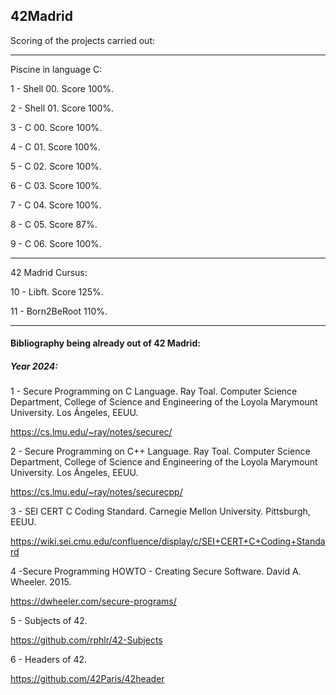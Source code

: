 ## 42Madrid

Scoring of the projects carried out:

------------------------------------------------------------------------------------

Piscine in language C:

1 - Shell 00. Score 100%.

2 - Shell 01. Score 100%.

3 - C 00. Score 100%.

4 - C 01. Score 100%.

5 - C 02. Score 100%.

6 - C 03. Score 100%.

7 - C 04. Score 100%.

8 - C 05. Score 87%.

9 - C 06. Score 100%.

------------------------------------------------------------------------------------

42 Madrid Cursus:

10 - Libft. Score 125%.

11 - Born2BeRoot 110%.

------------------------------------------------------------------------------------


#### Bibliography being already out of 42 Madrid:

##### Year 2024:


1 - Secure Programming on C Language. Ray Toal. Computer Science Department, College of Science and Engineering of the Loyola Marymount University. Los Ángeles, EEUU.


https://cs.lmu.edu/~ray/notes/securec/

2 - Secure Programming on C++ Language. Ray Toal. Computer Science Department, College of Science and Engineering of the Loyola Marymount University. Los Ángeles, EEUU.


https://cs.lmu.edu/~ray/notes/securecpp/


3 -  SEI CERT C Coding Standard. Carnegie Mellon University. Pittsburgh, EEUU.


https://wiki.sei.cmu.edu/confluence/display/c/SEI+CERT+C+Coding+Standard

4 -Secure Programming HOWTO - Creating Secure Software. David A. Wheeler. 2015.

https://dwheeler.com/secure-programs/

5 - Subjects of 42.

https://github.com/rphlr/42-Subjects

6 - Headers of 42.

https://github.com/42Paris/42header
